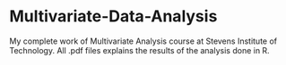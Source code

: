 # Multivariate-Data-Analysis
My complete work of Multivariate Analysis course at Stevens Institute of Technology. 
All .pdf files explains the results of the analysis done in R.
